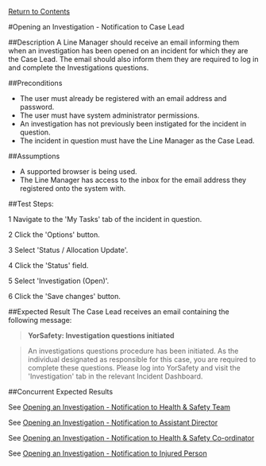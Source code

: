 [Return to Contents](https://github.com/infojam-james/test-cases/blob/master/Contents.md)

#Opening an Investigation - Notification to Case Lead

##Description
A Line Manager should receive an email informing them when an investigation has been opened on an incident for which they are the Case Lead.  The email should also inform them they are required to log in and complete the Investigations questions.

##Preconditions 
+ The user must already be registered with an email address and password.
+ The user must have system administrator permissions.
+ An investigation has not previously been instigated for the incident in question.
+ The incident in question must have the Line Manager as the Case Lead.

##Assumptions
+ A supported browser is being used.
+ The Line Manager has access to the inbox for the email address they registered onto the system with.

##Test Steps:

1 Navigate to the 'My Tasks' tab of the incident in question.

2 Click the 'Options' button.

3 Select 'Status / Allocation Update'.

4 Click the 'Status' field.

5 Select 'Investigation (Open)'.

6 Click the 'Save changes' button.

##Expected Result
The Case Lead receives an email containing the following message:

>**YorSafety: Investigation questions initiated**

>An investigations questions procedure has been initiated.  As the individual designated as responsible for this case, you are required to complete these questions.  Please log into YorSafety and visit the 'Investigation' tab in the relevant Incident Dashboard.

##Concurrent Expected Results

See [Opening an Investigation - Notification to Health & Safety Team](https://github.com/infojam-james/test-cases/blob/master/Investigations/Opening-an-Investigation/investigations-1.md)

See [Opening an Investigation - Notification to Assistant Director](https://github.com/infojam-james/test-cases/blob/master/Investigations/Opening-an-Investigation/investigations-2.md)

See [Opening an Investigation - Notification to Health & Safety Co-ordinator](https://github.com/infojam-james/test-cases/blob/master/Investigations/Opening-an-Investigation/investigations-4.md)

See [Opening an Investigation - Notification to Injured Person](https://github.com/infojam-james/test-cases/blob/master/Investigations/Opening-an-Investigation/investigations-6.md)
